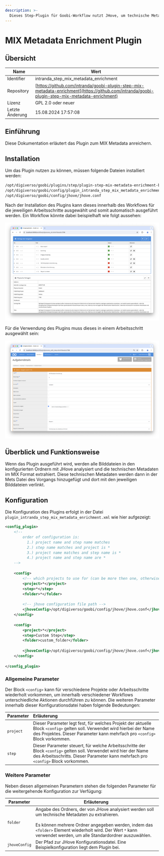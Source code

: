 ```yaml
---
description: >-
  Dieses Step-Plugin für Goobi-Workflow nutzt JHove, um technische Metadaten aus Dateien zu extrahieren und die Ergebnisse in der METS-Datei eines Goobi-Vorgangs zu speichern.
---
```


# MIX Metadata Enrichment Plugin

## Übersicht

Name                     | Wert
-------------------------|-----------
Identifier               | intranda_step_mix_metadata_enrichment
Repository               | [https://github.com/intranda/goobi-plugin-step-mix-metadata-enrichment](https://github.com/intranda/goobi-plugin-step-mix-metadata-enrichment)
Lizenz              | GPL 2.0 oder neuer 
Letzte Änderung    | 15.08.2024 17:57:08


## Einführung
Diese Dokumentation erläutert das Plugin zum MIX Metadata anreichern.

## Installation
Um das Plugin nutzen zu können, müssen folgende Dateien installiert werden:

```bash
/opt/digiverso/goobi/plugins/step/plugin-step-mix-metadata-enrichment-base.jar
/opt/digiverso/goobi/config/plugin_intranda_step_mix_metadata_enrichment.xml
/opt/digiverso/goobi/config/jhove/jhove.conf
```

Nach der Installation des Plugins kann dieses innerhalb des Workflows für die jeweiligen Arbeitsschritte ausgewählt und somit automatisch ausgeführt werden. Ein Workflow könnte dabei beispielhaft wie folgt aussehen:

![Beispielhafter Aufbau eines Workflows](images/goobi-plugin-step-mix-metadata-enrichment_screen1_de.png)

Für die Verwendung des Plugins muss dieses in einem Arbeitsschritt ausgewählt sein:

![Konfiguration des Arbeitsschritts für die Nutzung des Plugins](images/goobi-plugin-step-mix-metadata-enrichment_screen2_de.png)


## Überblick und Funktionsweise
Wenn das Plugin ausgeführt wird, werden alle Bilddateien in den konfigurierten Ordnern mit JHove analysiert und die technischen Metadaten im MIX Format extrahiert.
Diese technischen Metadaten werden dann in der Mets Datei des Vorgangs hinzugefügt und dort mit den jeweiligen Bilddateien verlinkt.


## Konfiguration
Die Konfiguration des Plugins erfolgt in der Datei `plugin_intranda_step_mix_metadata_enrichment.xml` wie hier aufgezeigt:

```xml
<config_plugin>
    <!--
        order of configuration is:
          1.) project name and step name matches
          2.) step name matches and project is *
          3.) project name matches and step name is *
          4.) project name and step name are *
	-->

    <config>
        <!-- which projects to use for (can be more then one, otherwise use *) -->
        <project>*</project>
        <step>*</step>
        <folder>*</folder>

        <!-- jhove configuration file path -->
        <jhoveConfig>/opt/digiverso/goobi/config/jhove/jhove.conf</jhoveConfig>
    </config>

    <config>
        <project>*</project>
        <step>Custom Step</step>
        <folder>custom_folder</folder>

        <jhoveConfig>/opt/digiverso/goobi/config/jhove/jhove.conf</jhoveConfig>
    </config>

</config_plugin>

```

### Allgemeine Parameter 
Der Block `<config>` kann für verschiedene Projekte oder Arbeitsschritte wiederholt vorkommen, um innerhalb verschiedener Workflows unterschiedliche Aktionen durchführen zu können. Die weiteren Parameter innerhalb dieser Konfigurationsdatei haben folgende Bedeutungen: 

| Parameter | Erläuterung | 
| :-------- | :---------- | 
| `project` | Dieser Parameter legt fest, für welches Projekt der aktuelle Block `<config>` gelten soll. Verwendet wird hierbei der Name des Projektes. Dieser Parameter kann mehrfach pro `<config>` Block vorkommen. | 
| `step` | Dieser Parameter steuert, für welche Arbeitsschritte der Block `<config>` gelten soll. Verwendet wird hier der Name des Arbeitsschritts. Dieser Parameter kann mehrfach pro `<config>` Block vorkommen. | 


### Weitere Parameter 
Neben diesen allgemeinen Parametern stehen die folgenden Parameter für die weitergehende Konfiguration zur Verfügung: 


Parameter               | Erläuterung
------------------------|------------------------------------
`folder`                | Angabe des Ordners, der von JHove analysiert werden soll um technische Metadaten zu extrahieren. <br /><br />Es können mehrere Ordner angegeben werden, indem das `<folder>` Element wiederholt wird. Der Wert `*` kann verwendet werden, um alle Standardordner auszuwählen.
`jhoveConfig`           | Der Pfad zur JHove Konfigurationsdatei. Eine Beispielkonfiguration liegt dem Plugin bei.